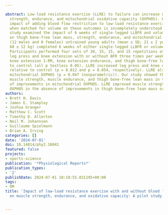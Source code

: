 ---
abstract: Low‐load resistance exercise (LLRE) to failure can increase muscle mass,
  strength, endurance, and mitochondrial oxidative capacity (OXPHOS). However, the
  impact of adding blood flow restriction to low‐load resistance exercise (LLBFR)
  when matched for volume on these outcomes is incompletely understood. This pilot
  study examined the impact of 6 weeks of single‐legged LLBFR and volume‐matched LLRE
  on thigh bone‐free lean mass, strength, endurance, and mitochondrial OXPHOS. Twenty
  (12 males and 8 females) untrained young adults (mean ± SD; 21 ± 2 years, 168 ± 11 cm,
  68 ± 12 kg) completed 6 weeks of either single‐legged LLBFR or volume‐matched LLRE.
  Participants performed four sets of 30, 15, 15, and 15 repetitions at 25% 1‐RM of
  leg press and knee extension with or without BFR three times per week. LLBFR increased
  knee extension 1‐RM, knee extension endurance, and thigh bone‐free lean mass relative
  to control (all p textless 0.05). LLRE increased leg press and knee extension 1‐RM
  relative to control (p = 0.012 and p = 0.054, respectively). LLRE also increased
  mitochondrial OXPHOS (p = 0.047 (nonparametric)). Our study showed that LLBFR increased
  muscle strength, muscle endurance, and thigh bone‐free lean mass in the absence
  of improvements in mitochondrial OXPHOS. LLRE improved muscle strength and mitochondrial
  OXPHOS in the absence of improvements in thigh bone‐free lean mass or muscle endurance.
authors:
- Brett H. Davis
- James E. Stampley
- Joshua Granger
- Matthew C. Scott
- Timothy D. Allerton
- Neil M. Johannsen
- Guillaume Spielmann
- Brian A. Irving
categories: []
date: '2024-07-01'
doi: 10.14814/phy2.16041
featured: false
projects:
- sports-science
publication: '*Physiological Reports*'
publication_types:
- '2'
publishDate: 2024-07-01 10:18:55.031195+00:00
tags:
- OM
title: 'Impact of low‐load resistance exercise with and without blood flow restriction
  on muscle strength, endurance, and oxidative capacity: A pilot study'

---
